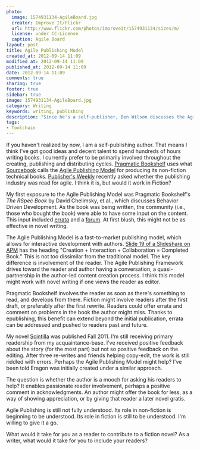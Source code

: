 ```yaml
---
photo:
  image: 1574931134-AgileBoard.jpg
  creator: Improve It/Flickr
  url: http://www.flickr.com/photos/improveit/1574931134/sizes/m/
  license: under CC-License
  caption: Agile Board
layout: post
title: Agile Publishing Model
created_at: 2012-09-14 11:09
modified_at: 2012-09-14 11:09
published_at: 2012-09-14 11:09
date: 2012-09-14 11:09
comments: true
sharing: true
footer: true
sidebar: true
image: 1574931134-AgileBoard.jpg
category: Writing
keywords: writing, publishing
description: "Since he's a self-publisher, Ben Wilson discusses the Agile Publishing Model as a way to progressively improve a novel."
tags:
- Toolchain
---
```

<!--Lead Paragraph-->
If you haven't realized by now, I am a self-publishing author. That means I think I've got good ideas and decent talent to spend hundreds of hours writing books. I currently prefer to be primarily involved throughout the creating, publishing and distributing cycles. [Pragmatic Bookshelf](http://pragprog.com/) uses what [Sourcebook](http://www.sourcebooks.com/blog/sourcebooks-announces-agile-publishing-model.html) calls the [Agile Publishing Model](http://www.sourcebooks.com/agilepublishing/the-shift-age-news/) for producing its non-fiction technical books. [Publisher's Weekly](http://www.publishersweekly.com/pw/by-topic/industry-news/publisher-news/article/53426-is-publishing-ready-for-agile-.html) recently asked whether the publishing industry was read for agile. I think it is, but would it work in Fiction?

<!-- more -->
<!--Personal Experience-->
My first exposure to the Agile Publishing Model was Pragmatic Bookshelf's _The RSpec Book_ by David Chelimsky, et al., which discusses Behavior Driven Development. As the book was being written, the community (i.e., those who bought the book) were able to have some input on the content. This input included [errata](http://pragprog.com/titles/achbd/errata) and a [forum](http://forums.pragprog.com/forums/95). At first blush, this might not be as effective in novel writing.

<!--Rationale-->
The Agile Publishing Model is a fast-to-market publishing model, which allows for interactive development with authors. [Slide 19 of a Slideshare on APM](http://www.slideshare.net/draccah/agile-publishing-model-version-2012) has the heading "Creation + Interaction + Collaboration = Completed Book." This is not too dissimilar from the traditional model. The key difference is involvement of the reader. The Agile Publishing Framework drives toward the reader and author having a conversation, a quasi-partnership in the author-led content creation process. I think this model might work with novel writing if one views the reader as editor.

Pragmatic Bookshelf involves the reader as soon as there's something to read, and develops from there. Fiction might involve readers after the first draft, or preferably after the first rewrite. Readers could offer errata and comment on problems in the book the author might miss. Thanks to epublishing, this benefit can extend beyond the initial publication, errata can be addressed and pushed to readers past and future.

My novel [Scintilla](/postal-marine-series/#Scintilla) was published Fall 2011. I'm still receiving primary readership from my acquaintance-base. I've received positive feedback about the story (for the most part) but not so positive feedback on the editing. After three re-writes and friends helping copy-edit, the work is still riddled with errors. Perhaps the Agile Publishing Model might help? I've been told Eragon was initially created under a similar approach.

The question is whether the author is a mooch for asking his readers to help? It enables passionate reader involvement, perhaps a positive comment in acknowledgments. An author might offer the book for less, as a way of showing appreciation, or by giving that reader a later novel gratis.

<!--Conclusion-->
Agile Publishing is still not fully understood. Its role in non-fiction is beginning to be understood. Its role in fiction is still to be understood. I'm willing to give it a go.

<!--Discussion Question-->

What would it take for you as a reader to contribute to a fiction novel? As a writer, what would it take for you to include your readers?
